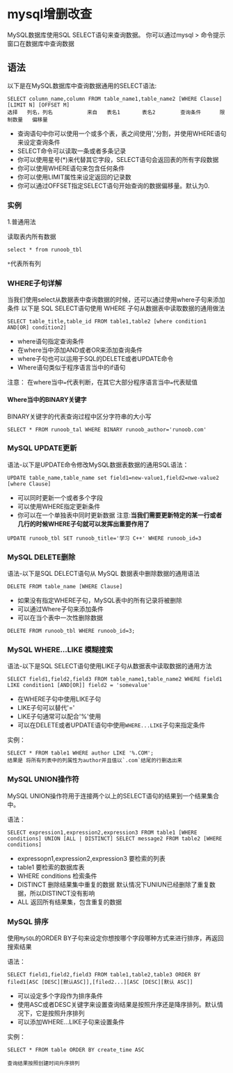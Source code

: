 # mysql增删改查
MySQL数据库使用SQL SELECT语句来查询数据。
你可以通过mysql > 命令提示窗口在数据库中查询数据

## 语法
以下是在MySQL数据库中查询数据通用的SELECT语法:
```
SELECT column_name,column FROM table_name1,table_name2 [WHERE Clause] [LIMIT N] [OFFSET M]
选择   列名，列名           来自   表名1       表名2        查询条件      限制数量   偏移量      
```
- 查询语句中你可以使用一个或多个表，表之间使用','分割，并使用WHERE语句来设定查询条件
- SELECT命令可以读取一条或者多条记录
- 你可以使用星号(*)来代替其它字段，SELECT语句会返回表的所有字段数据
- 你可以使用WHERE语句来包含任何条件
- 你可以使用LIMIT属性来设定返回的记录数
- 你可以通过OFFSET指定SELECT语句开始查询的数据偏移量。默认为0.

### 实例
1.普通用法

读取表内所有数据
```
select * from runoob_tbl
```
`*`代表所有列

### WHERE子句详解
当我们使用select从数据表中查询数据的时候，还可以通过使用where子句来添加条件
以下是 SQL SELECT语句使用 WHERE 子句从数据表中读取数据的通用做法
```
SELECT table_title,table_id FROM table1,table2 [where condition1 AND[OR] condition2]    
```
- where语句指定查询条件
- 在where当中添加AND或者OR来添加查询条件
- where子句也可以运用于SQL的DELETE或者UPDATE命令
- Where语句类似于程序语言当中的if语句

注意： 在where当中`=`代表判断，在其它大部分程序语言当中`=`代表赋值

#### Where当中的BINARY关键字
BINARY关键字的代表查询过程中区分字符串的大小写
```
SELECT * FROM runoob_tal WHERE BINARY runoob_author='runoob.com'
```

### MySQL UPDATE更新
语法-以下是UPDATE命令修改MySQL数据表数据的通用SQL语法：
```
UPDATE table_name,table_name set field1=new-value1,field2=nwe-value2 [where Clause]
```
- 可以同时更新一个或者多个字段
- 可以使用WHERE指定更新条件
- 你可以在一个单独表中同时更新数据
注意:**当我们需要更新特定的某一行或者几行的时候WHERE子句就可以发挥出重要作用了**

```
UPDATE runoob_tbl SET runoob_title='学习 C++' WHERE runoob_id=3
```

### MySQL DELETE删除
语法-以下是SQL DELECT语句从 MySQL 数据表中删除数据的通用语法
```
DELETE FROM table_name [WHERE Clause]
```
- 如果没有指定WHERE子句，MySQL表中的所有记录将被删除
- 可以通过Where子句来添加条件
- 可以在当个表中一次性删除数据
```
DELETE FROM runoob_tbl WHERE runoob_id=3;
```

### MySQL WHERE...LIKE 模糊搜索
语法-以下是SQL SELECT语句使用LIKE子句从数据表中读取数据的通用方法
```
SELECT field1,field2,field3 FROM table_name1,table_name2 WHERE field1 LIKE condition1 [AND[OR]] field2 = 'somevalue'
```
- 在WHERE子句中使用LIKE子句
- LIKE子句可以替代'='
- LIKE子句通常可以配合'%'使用
- 可以在DELETE或者UPDATE语句中使用`WHERE...LIKE`子句来指定条件

实例：
```
SELECT * FROM table1 WHERE author LIKE '%.COM';
结果是 将所有列表中的列属性为author并且值以`.com`结尾的行删选出来
```

### MySQL UNION操作符
MySQL UNION操作符用于连接两个以上的SELECT语句的结果到一个结果集合中。

语法：
```
SELECT expression1,expression2,expression3 FROM table1 [WHERE conditions] UNION [ALL | DISTINCT] SELECT message2 FROM table2 [WHERE conditions]
```
- expressopn1,expression2,expression3 要检索的列表
- table1 要检索的数据库表
- WHERE conditions 检索条件
- DISTINCT 删除结果集中重复的数据 默认情况下UNIUN已经删除了重复数据，所以DISTINCT没有影响
- ALL 返回所有结果集，包含重复的数据

### MySQL 排序
使用`MySQL`的ORDER BY子句来设定你想按哪个字段哪种方式来进行排序，再返回搜索结果

语法：
```
SELECT field1,field2,field3 FROM table1,table2,table3 ORDER BY filed1[ASC [DESC][默认ASC]],[filed2...][ASC [DESC][默认 ASC]]
```
- 可以设定多个字段作为排序条件
- 使用ASC或者DESC关键字来设置查询结果是按照升序还是降序排列。默认情况下，它是按照升序排列
- 可以添加WHERE...LIKE子句来设置条件

实例：
```
SELECT * FROM table ORDER BY create_time ASC

查询结果按照创建时间升序排列
```
